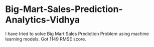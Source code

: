 # Big-Mart-Sales-Prediction-Analytics-Vidhya
I have tried to solve Big Mart Sales Prediction Problem using machine learning models.
Got 1149 RMSE score.
